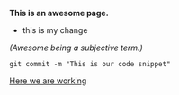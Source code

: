 **This is an awesome page.**
* this is my change

*(Awesome being a subjective term.)*

```
git commit -m "This is our code snippet"
```

[Here we are working](https://github.com/jaymep/phase-0-gps-1/blob/master/Google_Hangouts.png)
